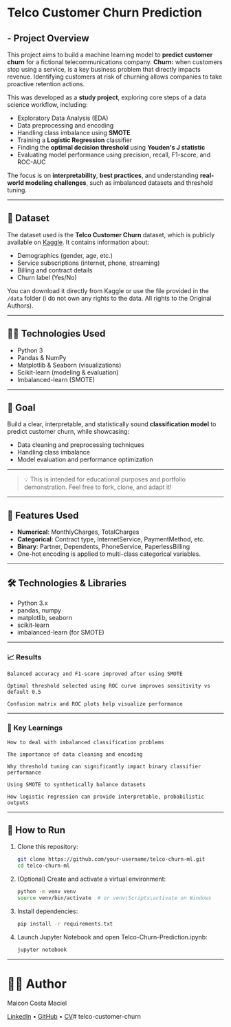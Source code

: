 # Telco Customer Churn Prediction

## - Project Overview

This project aims to build a machine learning model to **predict customer churn** for a fictional telecommunications company. **Churn:** when customers stop using a service, is a key business problem that directly impacts revenue. Identifying customers at risk of churning allows companies to take proactive retention actions.

This was developed as a **study project**, exploring core steps of a data science workflow, including:

- Exploratory Data Analysis (EDA)
- Data preprocessing and encoding
- Handling class imbalance using **SMOTE**
- Training a **Logistic Regression** classifier
- Finding the **optimal decision threshold** using **Youden's J statistic**
- Evaluating model performance using precision, recall, F1-score, and ROC-AUC

The focus is on **interpretability**, **best practices**, and understanding **real-world modeling challenges**, such as imbalanced datasets and threshold tuning.

---

## 📂 Dataset

The dataset used is the **Telco Customer Churn** dataset, which is publicly available on [Kaggle](https://www.kaggle.com/blastchar/telco-customer-churn). It contains information about:

- Demographics (gender, age, etc.)
- Service subscriptions (internet, phone, streaming)
- Billing and contract details
- Churn label (Yes/No)

You can download it directly from Kaggle or use the file provided in the `/data` folder (i do not own any rights to the data. All rights to the Original Authors).

---

## 👩‍💻 Technologies Used

- Python 3
- Pandas & NumPy
- Matplotlib & Seaborn (visualizations)
- Scikit-learn (modeling & evaluation)
- Imbalanced-learn (SMOTE)

---

## 📌 Goal

Build a clear, interpretable, and statistically sound **classification model** to predict customer churn, while showcasing:
- Data cleaning and preprocessing techniques
- Handling class imbalance
- Model evaluation and performance optimization

---

> 💡 This is intended for educational purposes and portfolio demonstration. Feel free to fork, clone, and adapt it!

---

## 📌 Features Used

- **Numerical**: MonthlyCharges, TotalCharges
- **Categorical**: Contract type, InternetService, PaymentMethod, etc.
- **Binary**: Partner, Dependents, PhoneService, PaperlessBilling
- One-hot encoding is applied to multi-class categorical variables.

---

## 🛠️ Technologies & Libraries

- Python 3.x
- pandas, numpy
- matplotlib, seaborn
- scikit-learn
- imbalanced-learn (for SMOTE)

---

### 📈 Results

    Balanced accuracy and F1-score improved after using SMOTE

    Optimal threshold selected using ROC curve improves sensitivity vs default 0.5

    Confusion matrix and ROC plots help visualize performance

---

### 🧠 Key Learnings

    How to deal with imbalanced classification problems

    The importance of data cleaning and encoding

    Why threshold tuning can significantly impact binary classifier performance

    Using SMOTE to synthetically balance datasets

    How logistic regression can provide interpretable, probabilistic outputs

---

## 🚀 How to Run

1. Clone this repository:
   ```bash
   git clone https://github.com/your-username/telco-churn-ml.git
   cd telco-churn-ml
   
2. (Optional) Create and activate a virtual environment:

    ```bash
    python -m venv venv
    source venv/bin/activate  # or venv\Scripts\activate on Windows
    ```
3. Install dependencies:
    ```bash
    pip install -r requirements.txt
    ```
4. Launch Jupyter Notebook and open Telco-Churn-Prediction.ipynb:
    ```bash
    jupyter notebook
    ```
   
---

# 🙋‍♂️ Author

Maicon Costa Maciel

[LinkedIn](https://linkedin.com/in/maiconmaciel) • [GitHub](https://github.com/MaiconMaciel) • [CV](https://drive.google.com/drive/folders/1OJNzsRnyEsfJtAaD5R4xtCi6bU53Wacx?usp=sharing)#   t e l c o - c u s t o m e r - c h u r n 
 
 
